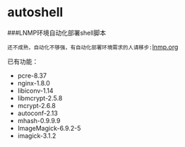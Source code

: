 # autoshell
###LNMP环境自动化部署shell脚本

`还不成熟，自动化不够强，有自动化部署环境需求的人请移步:`[lnmp.org](http://lnmp.org/)

已有功能：
- pcre-8.37
- nginx-1.8.0
- libiconv-1.14
- libmcrypt-2.5.8
- mcrypt-2.6.8
- autoconf-2.13
- mhash-0.9.9.9
- ImageMagick-6.9.2-5
- imagick-3.1.2
